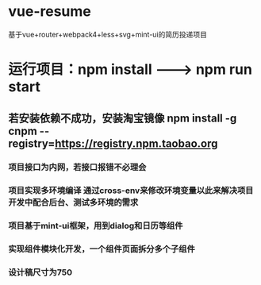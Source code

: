 # vue-resume
基于vue+router+webpack4+less+svg+mint-ui的简历投递项目
# 运行项目：npm install ---> npm run start
## 若安装依赖不成功，安装淘宝镜像   npm install -g cnpm --registry=https://registry.npm.taobao.org
### 项目接口为内网，若接口报错不必理会
### 项目实现多环境编译 通过cross-env来修改环境变量以此来解决项目开发中配合后台、测试多环境的需求
### 项目基于mint-ui框架，用到dialog和日历等组件
### 实现组件模块化开发，一个组件页面拆分多个子组件
### 设计稿尺寸为750
